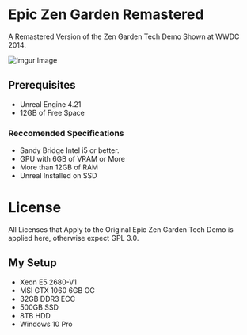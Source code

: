 # Epic Zen Garden Remastered
A Remastered Version of the Zen Garden Tech Demo Shown at WWDC 2014. 

![Imgur Image](https://i.imgur.com/8xT46A6.jpg)
## Prerequisites
* Unreal Engine 4.21
* 12GB of Free Space
### Reccomended Specifications
* Sandy Bridge Intel i5 or better.
* GPU with 6GB of VRAM or More
* More than 12GB of RAM
* Unreal Installed on SSD
# License
All Licenses that Apply to the Original Epic Zen Garden Tech Demo is applied here, otherwise expect GPL 3.0.

## My Setup

* Xeon E5 2680-V1
* MSI GTX 1060 6GB OC
* 32GB DDR3 ECC
* 500GB SSD
* 8TB HDD
* Windows 10 Pro
